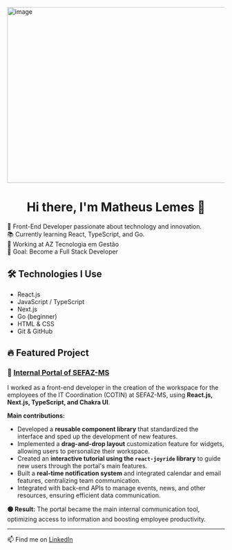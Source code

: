 <img width="1590" height="406" alt="image" src="https://github.com/user-attachments/assets/50434b62-a0a8-4e12-b3b9-dba13871bc07" />

<h1 align="center">Hi there, I'm Matheus Lemes 👋</h1>

🚀 Front-End Developer passionate about technology and innovation.  
📚 Currently learning React, TypeScript, and Go.  
💼 Working at AZ Tecnologia em Gestão  
🎯 Goal: Become a Full Stack Developer

## 🛠️ Technologies I Use
- React.js
- JavaScript / TypeScript
- Next.js
- Go (beginner)
- HTML & CSS
- Git & GitHub

## 🔥 Featured Project

### 🧩 [Internal Portal of SEFAZ-MS](https://portal-cotin.ms.gov.br/workspace/home)

I worked as a front-end developer in the creation of the workspace for the employees of the IT Coordination (COTIN) at SEFAZ-MS, using **React.js, Next.js, TypeScript, and Chakra UI**.

**Main contributions:**
- Developed a **reusable component library** that standardized the interface and sped up the development of new features.
- Implemented a **drag-and-drop layout** customization feature for widgets, allowing users to personalize their workspace.
- Created an **interactive tutorial using the `react-joyride` library** to guide new users through the portal's main features.
- Built a **real-time notification system** and integrated calendar and email features, centralizing team communication.
- Integrated with back-end APIs to manage events, news, and other resources, ensuring efficient data communication.

**🟢 Result:** The portal became the main internal communication tool, optimizing access to information and boosting employee productivity.

---

📫 Find me on [LinkedIn](https://www.linkedin.com/in/4matheuslemes/)

